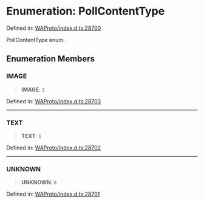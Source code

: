 # Enumeration: PollContentType

Defined in: [WAProto/index.d.ts:28700](https://github.com/Fokusdotid/Baileys/blob/abcb8d9f2160683543784d4a7641ec0f8c55ed7e/WAProto/index.d.ts#L28700)

PollContentType enum.

## Enumeration Members

### IMAGE

> **IMAGE**: `2`

Defined in: [WAProto/index.d.ts:28703](https://github.com/Fokusdotid/Baileys/blob/abcb8d9f2160683543784d4a7641ec0f8c55ed7e/WAProto/index.d.ts#L28703)

***

### TEXT

> **TEXT**: `1`

Defined in: [WAProto/index.d.ts:28702](https://github.com/Fokusdotid/Baileys/blob/abcb8d9f2160683543784d4a7641ec0f8c55ed7e/WAProto/index.d.ts#L28702)

***

### UNKNOWN

> **UNKNOWN**: `0`

Defined in: [WAProto/index.d.ts:28701](https://github.com/Fokusdotid/Baileys/blob/abcb8d9f2160683543784d4a7641ec0f8c55ed7e/WAProto/index.d.ts#L28701)
